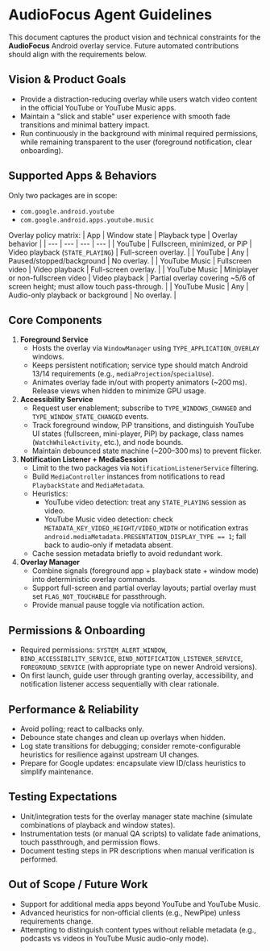 # AudioFocus Agent Guidelines

This document captures the product vision and technical constraints for the **AudioFocus** Android overlay service. Future automated contributions should align with the requirements below.

## Vision & Product Goals
- Provide a distraction-reducing overlay while users watch video content in the official YouTube or YouTube Music apps.
- Maintain a "slick and stable" user experience with smooth fade transitions and minimal battery impact.
- Run continuously in the background with minimal required permissions, while remaining transparent to the user (foreground notification, clear onboarding).

## Supported Apps & Behaviors
Only two packages are in scope:
- `com.google.android.youtube`
- `com.google.android.apps.youtube.music`

Overlay policy matrix:
| App | Window state | Playback type | Overlay behavior |
| --- | --- | --- | --- |
| YouTube | Fullscreen, minimized, or PiP | Video playback (`STATE_PLAYING`) | Full-screen overlay. |
| YouTube | Any | Paused/stopped/background | No overlay. |
| YouTube Music | Fullscreen video | Video playback | Full-screen overlay. |
| YouTube Music | Miniplayer or non-fullscreen video | Video playback | Partial overlay covering ~5/6 of screen height; must allow touch pass-through. |
| YouTube Music | Any | Audio-only playback or background | No overlay. |

## Core Components
1. **Foreground Service**
   - Hosts the overlay via `WindowManager` using `TYPE_APPLICATION_OVERLAY` windows.
   - Keeps persistent notification; service type should match Android 13/14 requirements (e.g., `mediaProjection`/`specialUse`).
   - Animates overlay fade in/out with property animators (~200 ms). Release views when hidden to minimize GPU usage.
2. **Accessibility Service**
   - Request user enablement; subscribe to `TYPE_WINDOWS_CHANGED` and `TYPE_WINDOW_STATE_CHANGED` events.
   - Track foreground window, PiP transitions, and distinguish YouTube UI states (fullscreen, mini-player, PiP) by package, class names (`WatchWhileActivity`, etc.), and node bounds.
   - Maintain debounced state machine (~200–300 ms) to prevent flicker.
3. **Notification Listener + MediaSession**
   - Limit to the two packages via `NotificationListenerService` filtering.
   - Build `MediaController` instances from notifications to read `PlaybackState` and `MediaMetadata`.
   - Heuristics:
     - YouTube video detection: treat any `STATE_PLAYING` session as video.
     - YouTube Music video detection: check `METADATA_KEY_VIDEO_HEIGHT/VIDEO_WIDTH` or notification extras `android.mediaMetadata.PRESENTATION_DISPLAY_TYPE == 1`; fall back to audio-only if metadata absent.
   - Cache session metadata briefly to avoid redundant work.
4. **Overlay Manager**
   - Combine signals (foreground app + playback state + window mode) into deterministic overlay commands.
   - Support full-screen and partial overlay layouts; partial overlay must set `FLAG_NOT_TOUCHABLE` for passthrough.
   - Provide manual pause toggle via notification action.

## Permissions & Onboarding
- Required permissions: `SYSTEM_ALERT_WINDOW`, `BIND_ACCESSIBILITY_SERVICE`, `BIND_NOTIFICATION_LISTENER_SERVICE`, `FOREGROUND_SERVICE` (with appropriate type on newer Android versions).
- On first launch, guide user through granting overlay, accessibility, and notification listener access sequentially with clear rationale.

## Performance & Reliability
- Avoid polling; react to callbacks only.
- Debounce state changes and clean up overlays when hidden.
- Log state transitions for debugging; consider remote-configurable heuristics for resilience against upstream UI changes.
- Prepare for Google updates: encapsulate view ID/class heuristics to simplify maintenance.

## Testing Expectations
- Unit/integration tests for the overlay manager state machine (simulate combinations of playback and window states).
- Instrumentation tests (or manual QA scripts) to validate fade animations, touch passthrough, and permission flows.
- Document testing steps in PR descriptions when manual verification is performed.

## Out of Scope / Future Work
- Support for additional media apps beyond YouTube and YouTube Music.
- Advanced heuristics for non-official clients (e.g., NewPipe) unless requirements change.
- Attempting to distinguish content types without reliable metadata (e.g., podcasts vs videos in YouTube Music audio-only mode).

